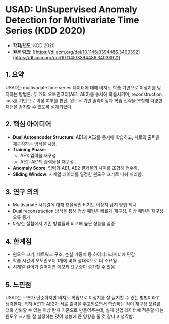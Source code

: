 # USAD: UnSupervised Anomaly Detection for Multivariate Time Series (KDD 2020)

- **학회/년도**: KDD 2020
- **원문 링크**: [[https://dl.acm.org/doi/10.1145/3394486.3403392](https://dl.acm.org/doi/10.1145/3394486.3403392)]

## 1. 요약
USAD는 multivariate time series 데이터에 대해 비지도 학습 기반으로 이상치를 탐지하는 방법론. 두 개의 오토인코더(AE1, AE2)를 동시에 학습시키며, reconstruction loss를 기반으로 이상 여부를 판단. 윈도우 기반 슬라이싱과 학습 전략을 조합해 다양한 패턴을 감지할 수 있도록 설계되었다.

## 2. 핵심 아이디어
- **Dual Autoencoder Structure**: AE1과 AE2를 동시에 학습하고, 서로의 출력을 재구성하는 방식을 사용.
- **Training Phase**:
  - AE1: 입력을 재구성
  - AE2: AE1의 출력물을 재구성
- **Anomaly Score**: 입력과 AE1, AE2 결과물의 차이를 조합해 점수화.
- **Sliding Window**: 시계열 데이터를 일정한 윈도우 크기로 나눠 처리함.

## 3. 연구 의의
- Multivariate 시계열에 대해 효율적인 비지도 이상치 탐지 방법 제시
- Dual reconstruction 방식을 통해 정상 패턴은 빠르게 재구성, 이상 패턴은 재구성 오류 증가
- 다양한 실험에서 기존 방법들과 비교해 높은 성능을 입증

## 4. 한계점
- 윈도우 크기, 네트워크 구조, 손실 가중치 등 하이퍼파라미터에 민감
- 학습 시간이 오토인코더 1개에 비해 상대적으로 더 소요됨
- 시계열 길이가 길어지면 메모리 요구량이 증가할 수 있음

## 5. 느낀점
USAD는 구조가 단순하지만 비지도 학습으로 이상치를 잘 탐지할 수 있는 방법이라고 생각한다. 특히 AE1과 AE2가 서로 출력을 주고받으면서 학습하는 점이 재구성 오류를 더욱 신뢰할 수 있는 이상 탐지 기준으로 만들어주는데, 실제 산업 데이터에 적용할 때는 윈도우 크기를 잘 설정하는 것이 성능에 큰 영향을 줄 것 같다고 생각함.

